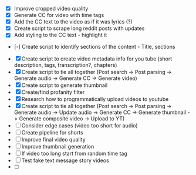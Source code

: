 - [x] Improve cropped video quality
- [x] Generate CC for video with time tags
- [x] Add the CC text to the video as if it was lyrics (?)
- [x] Create script to scrape long reddit posts with updates
- [x] Add styling to the CC text - highlight it
- [-] Create script to identify sections of the content - Title, sections
- [x] Create script to create video metadata info for you tube (short description, tags, transcription?, chapters)
- [x] Create script to tie all together (Post search -> Post parsing -> Generate audio -> Generate CC -> Generate video)
- [x] Create script to generate thumbnail
- [x] Create/find profanity filter
- [x] Research how to programmatically upload videos to youtube
- [x] Create script to tie all together (Post search -> Post parsing -> Generate audio -> Update audio -> Generate CC -> Generate thumbnail -> Generate composite video -> Upload to YT)
- [ ] Consider edge cases (video too short for audio) 
- [ ] Create pipeline for shorts
- [ ] Improve final video quality
- [ ] Improve thumbnail generation
- [ ] If video too long start from random time tag
- [ ] Test fake text message story videos
- [ ] 